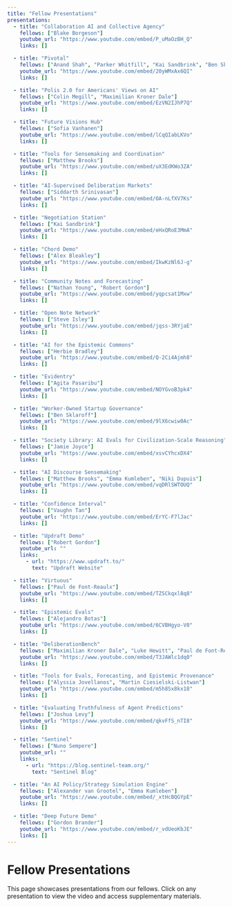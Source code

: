 ```yaml
---
title: "Fellow Presentations"
presentations:
  - title: "Collaboration AI and Collective Agency"
    fellows: ["Blake Borgeson"]
    youtube_url: "https://www.youtube.com/embed/P_uMaOzBH_Q"
    links: []

  - title: "Pivotal"
    fellows: ["Anand Shah", "Parker Whitfill", "Kai Sandbrink", "Ben Sklaroff"]
    youtube_url: "https://www.youtube.com/embed/20yWMxAx6QI"
    links: []

  - title: "Polis 2.0 for Americans' Views on AI"
    fellows: ["Colin Megill", "Maximilian Kroner Dale"]
    youtube_url: "https://www.youtube.com/embed/EzVN2IJhP7Q"
    links: []

  - title: "Future Visions Hub"
    fellows: ["Sofia Vanhanen"]
    youtube_url: "https://www.youtube.com/embed/lCqQIabLKVo"
    links: []

  - title: "Tools for Sensemaking and Coordination"
    fellows: ["Matthew Brooks"]
    youtube_url: "https://www.youtube.com/embed/uX3EdKWo3ZA"
    links: []

  - title: "AI-Supervised Deliberation Markets"
    fellows: ["Siddarth Srinivasan"]
    youtube_url: "https://www.youtube.com/embed/OA-nLfXV7Ks"
    links: []

  - title: "Negotiation Station"
    fellows: ["Kai Sandbrink"]
    youtube_url: "https://www.youtube.com/embed/eHxQRoE3MmA"
    links: []

  - title: "Chord Demo"
    fellows: ["Alex Bleakley"]
    youtube_url: "https://www.youtube.com/embed/IkwKzNl6J-g"
    links: []

  - title: "Community Notes and Forecasting"
    fellows: ["Nathan Young", "Robert Gordon"]
    youtube_url: "https://www.youtube.com/embed/yqpcsat1Mxw"
    links: []

  - title: "Open Note Network"
    fellows: ["Steve Isley"]
    youtube_url: "https://www.youtube.com/embed/jqss-3RYjaE"
    links: []

  - title: "AI for the Epistemic Commons"
    fellows: ["Herbie Bradley"]
    youtube_url: "https://www.youtube.com/embed/Q-2Ci4Ajmh8"
    links: []

  - title: "Evidentry"
    fellows: ["Agita Pasaribu"]
    youtube_url: "https://www.youtube.com/embed/NOYGvoB3pk4"
    links: []

  - title: "Worker-Owned Startup Governance"
    fellows: ["Ben Sklaroff"]
    youtube_url: "https://www.youtube.com/embed/9lX6cwiw0Ac"
    links: []

  - title: "Society Library: AI Evals for Civilization-Scale Reasoning"
    fellows: ["Jamie Joyce"]
    youtube_url: "https://www.youtube.com/embed/xsvCYhcxDX4"
    links: []

  - title: "AI Discourse Sensemaking"
    fellows: ["Matthew Brooks", "Emma Kumleben", "Niki Dupuis"]
    youtube_url: "https://www.youtube.com/embed/vqDRlSWTOUQ"
    links: []

  - title: "Confidence Interval"
    fellows: ["Vaughn Tan"]
    youtube_url: "https://www.youtube.com/embed/ErYC-F7lJac"
    links: []

  - title: "Updraft Demo"
    fellows: ["Robert Gordon"]
    youtube_url: ""
    links:
      - url: "https://www.updraft.to/"
        text: "Updraft Website"

  - title: "Virtuous"
    fellows: ["Paul de Font-Reaulx"]
    youtube_url: "https://www.youtube.com/embed/TZSCkqxl8q8"
    links: []

  - title: "Epistemic Evals"
    fellows: ["Alejandro Botas"]
    youtube_url: "https://www.youtube.com/embed/6CVBHgyo-V0"
    links: []

  - title: "DeliberationBench"
    fellows: ["Maximilian Kroner Dale", "Luke Hewitt", "Paul de Font-Reaulx"]
    youtube_url: "https://www.youtube.com/embed/T3JAWlc1dq0"
    links: []

  - title: "Tools for Evals, Forecasting, and Epistemic Provenance"
    fellows: ["Alyssia Jovellanos", "Martin Ciesielski-Listwan"]
    youtube_url: "https://www.youtube.com/embed/m5h8Sx8kx18"
    links: []

  - title: "Evaluating Truthfulness of Agent Predictions"
    fellows: ["Joshua Levy"]
    youtube_url: "https://www.youtube.com/embed/qkvFfS_nTI8"
    links: []

  - title: "Sentinel"
    fellows: ["Nuno Sempere"]
    youtube_url: ""
    links:
      - url: "https://blog.sentinel-team.org/"
        text: "Sentinel Blog"

  - title: "An AI Policy/Strategy Simulation Engine"
    fellows: ["Alexander van Grootel", "Emma Kumleben"]
    youtube_url: "https://www.youtube.com/embed/_xtHcBQGYpE"
    links: []

  - title: "Deep Future Demo"
    fellows: ["Gordon Brander"]
    youtube_url: "https://www.youtube.com/embed/r_vdUeoKbJE"
    links: []
---
```


# Fellow Presentations

This page showcases presentations from our fellows. Click on any presentation to view the video and access supplementary materials.

